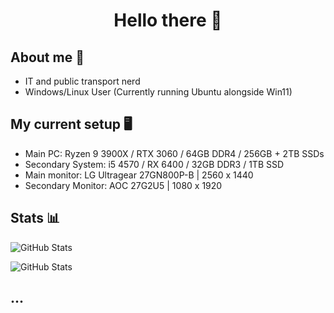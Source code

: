 # <center> Hello there 👋 </center>

## About me 👤

- IT and public transport nerd 
- Windows/Linux User (Currently running Ubuntu alongside Win11)

## My current setup 🖥️
  
- Main PC: Ryzen 9 3900X / RTX 3060 / 64GB DDR4 / 256GB + 2TB SSDs
- Secondary System: i5 4570 / RX 6400 / 32GB DDR3 / 1TB SSD
- Main monitor: LG Ultragear 27GN800P-B | 2560 x 1440
- Secondary Monitor: AOC 27G2U5 | 1080 x 1920

## Stats 📊

![GitHub Stats](https://github-readme-stats.vercel.app/api?username=NoobieDevX&theme=nord&show_icons=true&hide_border=true&count_private=true)

![GitHub Stats](https://github-readme-stats.vercel.app/api/top-langs/?username=NoobieDevX&theme=nord&show_icons=true&hide_border=true&layout=compact)

## ...

